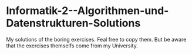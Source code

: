 Informatik-2--Algorithmen-und-Datenstrukturen-Solutions
=======================================================

My solutions of the boring exercises. Feal free to copy them. 
But be aware that the exercises themselfs come from my University.
